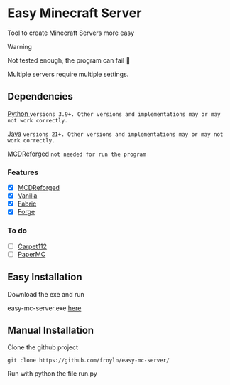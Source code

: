 # Easy Minecraft Server
Tool to create Minecraft Servers more easy

> [!WARNING]
> Not tested enough, the program can fail 🍕
> 
> Multiple servers require multiple settings.

## Dependencies
[Python ](https://www.python.org) ```versions 3.9+. Other versions and implementations may or may not work correctly.```

[Java](https://discordpy.readthedocs.io/en/stable/) ```versions 21+. Other versions and implementations may or may not work correctly.```

[MCDReforged](https://mcdreforged.com/en) ```not needed for run the program```

### Features
- [X] [MCDReforged](https://github.com/Fallen-Breath/MCDReforged)
- [X] [Vanilla](https://www.minecraft.net/) 
- [X] [Fabric](https://fabricmc.net/)
- [X] [Forge](https://github.com/MinecraftForge/MinecraftForge) 

### To do
- [ ] [Carpet112](https://github.com/gnembon/carpetmod112) 
- [ ] [PaperMC](https://papermc.io/)

## Easy Installation
Download the exe and run

easy-mc-server.exe [here](https://github.com/froyln/easy-mc-server/releases/download/1.02/easy-mc-server.exe)

## Manual Installation
Clone the github project
```
git clone https://github.com/froyln/easy-mc-server/
```
Run with python the file run.py

